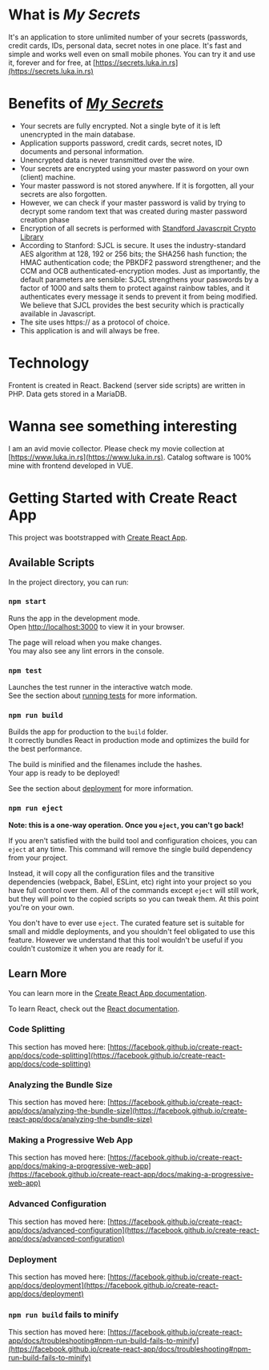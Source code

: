 # What is ***My Secrets***

  It's an application to store unlimited number of your secrets (passwords, credit cards, IDs, personal data, secret notes in one place. It's fast and simple and works well even on small mobile phones. You can try it and use it, forever and for free, at [https://secrets.luka.in.rs](https://secrets.luka.in.rs)

# Benefits of [***My Secrets***](https://secrets.luka.in.rs)

  - Your secrets are fully encrypted. Not a single byte of it is left unencrypted in the main database.
  - Application supports password, credit cards, secret notes, ID documents and personal information.
  - Unencrypted data is never transmitted over the wire.
  - Your secrets are encrypted using your master password on your own (client) machine.
  - Your master password is not stored anywhere. If it is forgotten, all your secrets are also forgotten.
  - However, we can check if your master password is valid by trying to decrypt some random text that was created during master password creation phase
  - Encryption of all secrets is performed with [Standford Javascrpit Crypto Library](https://github.com/bitwiseshiftleft/sjcl/)
  - According to Stanford: SJCL is secure. It uses the industry-standard AES algorithm at 128, 192 or 256 bits; the SHA256 hash function; the HMAC authentication code; the PBKDF2 password strengthener; and the CCM and OCB authenticated-encryption modes. Just as importantly, the default parameters are sensible: SJCL strengthens your passwords by a factor of 1000 and salts them to protect against rainbow tables, and it authenticates every message it sends to prevent it from being modified. We believe that SJCL provides the best security which is practically available in Javascript.
  - The site uses https:// as a protocol of choice.
  - This application is and will always be free.

# Technology

  Frontent is created in React. Backend (server side scripts) are written in PHP. Data gets stored in a MariaDB.

# Wanna see something interesting

  I am an avid movie collector. Please check my movie collection at [https://www.luka.in.rs](https://www.luka.in.rs). Catalog software is 100% mine with frontend developed in VUE. 

# Getting Started with Create React App

This project was bootstrapped with [Create React App](https://github.com/facebook/create-react-app).

## Available Scripts

In the project directory, you can run:

### `npm start`

Runs the app in the development mode.\
Open [http://localhost:3000](http://localhost:3000) to view it in your browser.

The page will reload when you make changes.\
You may also see any lint errors in the console.

### `npm test`

Launches the test runner in the interactive watch mode.\
See the section about [running tests](https://facebook.github.io/create-react-app/docs/running-tests) for more information.

### `npm run build`

Builds the app for production to the `build` folder.\
It correctly bundles React in production mode and optimizes the build for the best performance.

The build is minified and the filenames include the hashes.\
Your app is ready to be deployed!

See the section about [deployment](https://facebook.github.io/create-react-app/docs/deployment) for more information.

### `npm run eject`

**Note: this is a one-way operation. Once you `eject`, you can't go back!**

If you aren't satisfied with the build tool and configuration choices, you can `eject` at any time. This command will remove the single build dependency from your project.

Instead, it will copy all the configuration files and the transitive dependencies (webpack, Babel, ESLint, etc) right into your project so you have full control over them. All of the commands except `eject` will still work, but they will point to the copied scripts so you can tweak them. At this point you're on your own.

You don't have to ever use `eject`. The curated feature set is suitable for small and middle deployments, and you shouldn't feel obligated to use this feature. However we understand that this tool wouldn't be useful if you couldn't customize it when you are ready for it.

## Learn More

You can learn more in the [Create React App documentation](https://facebook.github.io/create-react-app/docs/getting-started).

To learn React, check out the [React documentation](https://reactjs.org/).

### Code Splitting

This section has moved here: [https://facebook.github.io/create-react-app/docs/code-splitting](https://facebook.github.io/create-react-app/docs/code-splitting)

### Analyzing the Bundle Size

This section has moved here: [https://facebook.github.io/create-react-app/docs/analyzing-the-bundle-size](https://facebook.github.io/create-react-app/docs/analyzing-the-bundle-size)

### Making a Progressive Web App

This section has moved here: [https://facebook.github.io/create-react-app/docs/making-a-progressive-web-app](https://facebook.github.io/create-react-app/docs/making-a-progressive-web-app)

### Advanced Configuration

This section has moved here: [https://facebook.github.io/create-react-app/docs/advanced-configuration](https://facebook.github.io/create-react-app/docs/advanced-configuration)

### Deployment

This section has moved here: [https://facebook.github.io/create-react-app/docs/deployment](https://facebook.github.io/create-react-app/docs/deployment)

### `npm run build` fails to minify

This section has moved here: [https://facebook.github.io/create-react-app/docs/troubleshooting#npm-run-build-fails-to-minify](https://facebook.github.io/create-react-app/docs/troubleshooting#npm-run-build-fails-to-minify)

